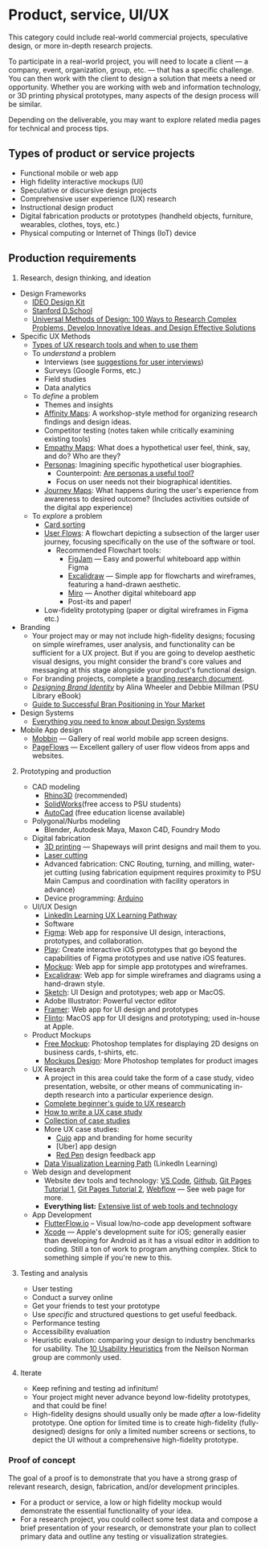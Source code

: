 # Product, service, UI/UX

This category could include real-world commercial projects, speculative design, or more in-depth research projects. 

To participate in a real-world project, you will need to locate a client — a company, event, organization, group, etc. — that has a specific challenge. You can then work with the client to design a solution that meets a need or opportunity. Whether you are working with web and information technology, or 3D printing physical prototypes, many aspects of the design process will be similar.

Depending on the deliverable, you may want to explore related media pages for technical and process tips. 

## Types of product or service projects

* Functional mobile or web app
* High fidelity interactive mockups \(UI\)
* Speculative or discursive design projects
* Comprehensive user experience \(UX\) research 
* Instructional design product
* Digital fabrication products or prototypes \(handheld objects, furniture, wearables, clothes, toys, etc.\)
* Physical computing or Internet of Things \(IoT\) device 


## Production requirements

1. Research, design thinking, and ideation
  * Design Frameworks
    * [IDEO Design Kit](http://www.designkit.org/methods)
    * [Stanford D.School](https://dschool.stanford.edu/resources/the-bootcamp-bootleg)
    * [Universal Methods of Design: 100 Ways to Research Complex Problems, Develop Innovative Ideas, and Design Effective Solutions](https://www.amazon.com/Universal-Methods-Design-Innovative-Effective/dp/1592537561/)
  * Specific UX Methods
    * [Types of UX research tools and when to use them](https://www.notably.ai/blog/how-to-choose-the-right-qualitative-research-methods)
    * To *understand* a problem
      * Interviews \(see [suggestions for user interviews](https://uxdesign.cc/how-to-conduct-user-interviews-fe4b8c34b0b7)\)
      * Surveys \(Google Forms, etc.\)
      * Field studies
      * Data analytics
    * To *define* a problem
      * Themes and insights
      * [Affinity Maps](https://www.nngroup.com/articles/affinity-diagram/): A workshop-style method for organizing research findings and design ideas. 
      * Competitor testing \(notes taken while critically examining existing tools\)
      * [Empathy Maps](https://www.nngroup.com/articles/empathy-mapping/): What does a hypothetical user feel, think, say, and do? Who are they?
      * [Personas](https://www.nngroup.com/articles/persona/): Imagining specific hypothetical user biographies. 
          * Counterpoint: [Are personas a useful tool?](https://www.thefountaininstitute.com/blog/skepticism-and-ux-personas)
          * Focus on user needs not their biographical identities.
      * [Journey Maps](https://www.nngroup.com/articles/journey-mapping-101/): What happens during the user's experience from awareness to desired outcome? \(Includes activities outside of the digital app experience\)
    * To *explore* a problem
      * [Card sorting](https://careerfoundry.com/en/blog/ux-design/what-is-card-sorting/)
      * [User Flows](https://www.interaction-design.org/literature/topics/user-flows): A flowchart depicting a subsection of the larger user journey, focusing specifically on the use of the software or tool.
        * Recommended Flowchart tools:
          * [FigJam](https://www.figma.com/figjam/) — Easy and powerful whiteboard app within Figma
          * [Excalidraw](https://excalidraw.com/) — Simple app for flowcharts and wireframes, featuring a hand-drawn aesthetic.
          * [Miro](https://miro.com/) — Another digital whiteboard app
          * Post-its and paper!
      * Low-fidelity prototyping \(paper or digital wireframes in Figma etc.\)
  * Branding
    * Your project may or may not include high-fidelity designs; focusing on simple wireframes, user analysis, and functionality can be sufficient for a UX project. But if you are going to develop aesthetic visual designs, you might consider the brand's core values and messaging at this stage alongside your product's functional design.
    * For branding projects, complete a [branding research document](/branding-research-doc.md).
    * [*Designing Brand Identity*](https://ebookcentral.proquest.com/lib/pensu/reader.action?docID=5014629) by Alina Wheeler and Debbie Millman \(PSU Library eBook\)
    * [ Guide to Successful Bran Positioning in Your Market](https://blog.hubspot.com/sales/brand-positioning-strategy)
  * Design Systems
    * [Everything you need to know about Design Systems](https://uxdesign.cc/everything-you-need-to-know-about-design-systems-54b109851969)
  * Mobile App design
    * [Mobbin](https://mobbin.com/browse/ios/apps) — Gallery of real world mobile app screen designs.
    * [PageFlows](https://pageflows.com/) — Excellent gallery of user flow videos from apps and websites. 

2. Prototyping and production
   * CAD modeling
     * [Rhino3D](https://www.rhino3d.com/) \(recommended\)
     * [SolidWorks](https://www.solidworks.com/)\(free access to PSU students\)
     * [AutoCad](https://www.autodesk.com/products/autocad/overview) \(free education license available\)
   * Polygonal/Nurbs modeling
     * Blender, Autodesk Maya, Maxon C4D, Foundry Modo
   * Digital fabrication
     * [3D printing](https://www.shapeways.com) — Shapeways will print designs and mail them to you. 
     * [Laser cutting](https://sendcutsend.com)
     * Advanced fabrication: CNC Routing, turning, and milling, water-jet cutting \(using fabrication equipment requires proximity to PSU Main Campus and coordination with facility operators in advance\)
     * Device programming: [Arduino](https://www.arduino.cc/)
   * UI/UX Design
     * [LinkedIn Learning UX Learning Pathway](https://www.linkedin.com/learning/paths/become-a-user-experience-designer?u=76811570)
     * Software
      * [Figma](https://www.figma.com/): Web app for responsive UI design, interactions, prototypes, and collaboration. 
      * [Play](https://createwithplay.com/): Create interactive iOS prototypes that go beyond the capabilities of Figma prototypes and use native iOS features. 
      * [Mockup](https://getmockup.app/): Web app for simple app prototypes and wireframes.
      * [Excalidraw](https://excalidraw.com/): Web app for simple wireframes and diagrams using a hand-drawn style.
      * [Sketch](https://www.sketch.com/): UI Design and prototypes; web app or MacOS.
      * Adobe Illustrator: Powerful vector editor
      * [Framer](https://www.framer.com/): Web app for UI design and prototypes
      * [Flinto](https://www.framer.com/): MacOS app for UI designs and prototyping; used in-house at Apple. 
   * Product Mockups
      * [Free Mockup](https://www.free-mockup.com/): Photoshop templates for displaying 2D designs on business cards, t-shirts, etc. 
      * [Mockups Design](https://mockups-design.com/): More Photoshop templates for product images
   * UX Research
      * A project in this area could take the form of a case study, video presentation, website, or other means of communicating in-depth research into a particular experience design. 
      * [Complete beginner's guide to UX research](https://www.uxbooth.com/articles/complete-beginners-guide-to-design-research/)
      * [How to write a UX case study](https://www.invisionapp.com/inside-design/how-to-write-a-ux-case-study/)
      * [Collection of case studies](https://uxdesign.cc/ux-case-studies/home)
      * More UX case studies:
        * [Cujo](http://karoliskosas.com/cujo-3/) app and branding for home security
        * [Uber] app design
        * [Red Pen](http://pistachiomade.com/red-pen/) design feedback app
      * [Data Visualization Learning Path](https://www.linkedin.com/learning/paths/become-a-data-visualization-specialist-concepts?u=76811570) \(LinkedIn Learning\)
   * Web design and development
     * Website dev tools and technology: [VS Code](https://code.visualstudio.com/), [Github](http://github.com), [Git Pages Tutorial 1](https://www.smashingmagazine.com/2014/08/build-blog-jekyll-github-pages/), [Git Pages Tutorial 2](https://www.youtube.com/watch?v=SWVjQsvQocA), [Webflow](https://webflow.com/) — See web page for more.
     * **Everything list:** [Extensive list of web tools and technology](https://free-for.dev/)
   * App Development 
     * [FlutterFlow.io](https://flutterflow.io/) – Visual low/no-code app development software
     * [Xcode](https://www.linkedin.com/learning/xcode-11-essential-training/learn-to-develop-for-the-apple-platforms?u=76811570) — Apple's development suite for iOS; generally easier than developing for Android as it has a visual editor in addition to coding. Still a ton of work to program anything complex. Stick to something simple if you're new to this.

3. Testing and analysis
   * User testing
    * Conduct a survey online
    * Get your friends to test your prototype 
    * Use *specific* and structured questions to get useful feedback. 
   * Performance testing
   * Accessibility evaluation
   * Heuristic evalution: comparing your design to industry benchmarks for usability. The [10 Usability Heuristics](https://www.nngroup.com/articles/ten-usability-heuristics/) from the Neilson Norman group are commonly used. 

4. Iterate 
    * Keep refining and testing ad infinitum! 
    * Your project might never advance beyond low-fidelity prototypes, and that could be fine! 
    * High-fidelity designs should usually only be made *after* a low-fidelity prototype. One option for limited time is to create high-fidelity \(fully-designed\) designs for only a limited number screens or sections, to depict the UI without a comprehensive high-fidelity prototype. 

### Proof of concept

The goal of a proof is to demonstrate that you have a strong grasp of relevant research, design, fabrication, and/or development principles.
* For a product or service, a low or high fidelity mockup would demonstrate the essential functionality of your idea. 
* For a research project, you could collect some test data and compose a brief presentation of your research, or demonstrate your plan to collect primary data and outline any testing or visualization strategies. 

